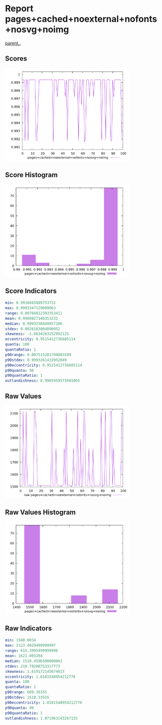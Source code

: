 # Report pages+cached+noexternal+nofonts+nosvg+noimg

[parent..](./..)  


## Scores

![score](./score.png)  

## Score Histogram

![hist](./hist.png)  

## Score Indicators

```yaml
min: 0.9916665889753722
max: 0.9993347129089063
range: 0.00766812393353411
mean: 0.9980827148353232
median: 0.9993256849057106
stdev: 0.0026183004890952
skewness: -1.8634263252992125
eccentricity: 0.9515412736685114
quanta: 100
quantaRatio: 1
p90range: 0.007515281799883589
p90stdev: 0.9993261433952689
p90eccentricity: 0.9515412736685114
p90quanta: 90
p90quantaRatio: 1
outlandishness: 0.9985959573601065

```

## Raw Values

![raw](./raw.png)  

## Raw Values Histogram

![raw hist](./raw_hist.png)  

## Raw Indicators

```yaml
min: 1508.0034
max: 2123.4029499999997
range: 615.3995499999996
mean: 1621.093204
median: 1510.4596500000002
stdev: 218.78200753317773
skewness: 1.619172145674017
eccentricity: 1.0181548954212776
quanta: 100
quantaRatio: 1
p90range: 609.36355
p90stdev: 1510.33555
p90eccentricity: 1.0181548954212776
p90quanta: 90
p90quantaRatio: 1
outlandishness: 1.071963143267155

```

<style>
  img {
    max-width: 80%;
  }
</style>
      
